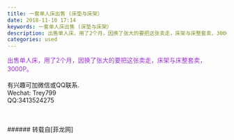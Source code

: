 ```yaml
---
title: 一套单人床出售 (床垫与床架）
date: 2018-11-10 17:14
keywords: 一套单人床出售 (床垫与床架）
description: 出售单人床，用了2个月，因换了张大的要把这张卖走，床架与床整套卖，3000P。有兴趣可加微信或QQ联系.Wechat: Trey799QQ:3413524275
categories: used
---
```

<td class="t_f" id="postmessage_2251711">

<font color="DarkOrchid">出售单人床，用了2个月，因换了张大的要把这张卖走，床架与床整套卖，3000P。</font><br/>
<br/>
有兴趣可加微信或QQ联系.<br/>
Wechat: Trey799<br/>
QQ:3413524275<br/>
<br/>
<br/>
</td>
###### 转载自[菲龙网]